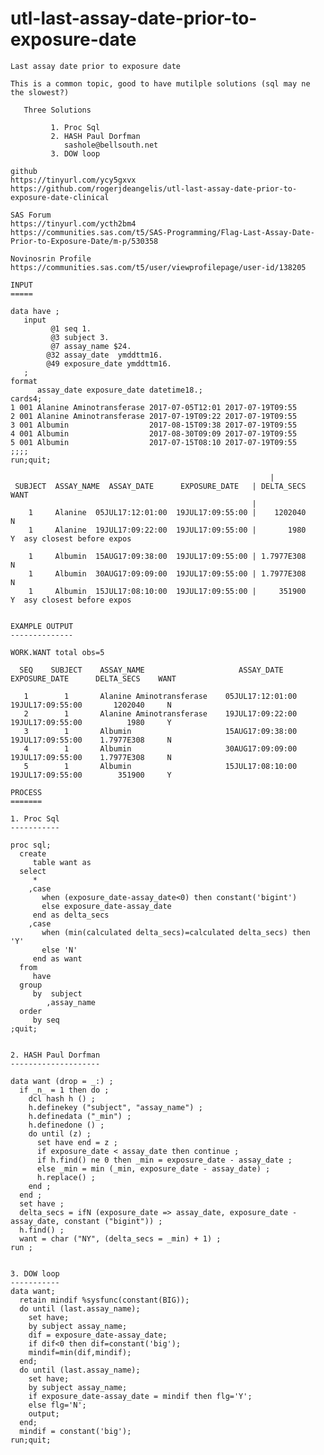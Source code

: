 # utl-last-assay-date-prior-to-exposure-date
    Last assay date prior to exposure date                                                                                             
                                                                                                                                       
    This is a common topic, good to have mutilple solutions (sql may ne the slowest?)                                                  
                                                                                                                                       
       Three Solutions                                                                                                                 
                                                                                                                                       
             1. Proc Sql                                                                                                               
             2. HASH Paul Dorfman                                                                                                      
                sashole@bellsouth.net                                                                                                  
             3. DOW loop                                                                                                               
                                                                                                                                       
    github                                                                                                                             
    https://tinyurl.com/ycy5gxvx                                                                                                       
    https://github.com/rogerjdeangelis/utl-last-assay-date-prior-to-exposure-date-clinical                                             
                                                                                                                                       
    SAS Forum                                                                                                                          
    https://tinyurl.com/ycth2bm4                                                                                                       
    https://communities.sas.com/t5/SAS-Programming/Flag-Last-Assay-Date-Prior-to-Exposure-Date/m-p/530358                              
                                                                                                                                       
    Novinosrin Profile                                                                                                                 
    https://communities.sas.com/t5/user/viewprofilepage/user-id/138205                                                                 
                                                                                                                                       
    INPUT                                                                                                                              
    =====                                                                                                                              
                                                                                                                                       
    data have ;                                                                                                                        
       input                                                                                                                           
             @1 seq 1.                                                                                                                 
             @3 subject 3.                                                                                                             
             @7 assay_name $24.                                                                                                        
            @32 assay_date  ymddttm16.                                                                                                 
            @49 exposure_date ymddttm16.                                                                                               
       ;                                                                                                                               
    format                                                                                                                             
          assay_date exposure_date datetime18.;                                                                                        
    cards4;                                                                                                                            
    1 001 Alanine Aminotransferase 2017-07-05T12:01 2017-07-19T09:55                                                                   
    2 001 Alanine Aminotransferase 2017-07-19T09:22 2017-07-19T09:55                                                                   
    3 001 Albumin                  2017-08-15T09:38 2017-07-19T09:55                                                                   
    4 001 Albumin                  2017-08-30T09:09 2017-07-19T09:55                                                                   
    5 001 Albumin                  2017-07-15T08:10 2017-07-19T09:55                                                                   
    ;;;;                                                                                                                               
    run;quit;                                                                                                                          
                                                                                                                                       
                                                              |                                                                        
     SUBJECT  ASSAY_NAME  ASSAY_DATE      EXPOSURE_DATE   | DELTA_SECS    WANT                                                         
                                                          |                                                                            
        1     Alanine  05JUL17:12:01:00  19JUL17:09:55:00 |    1202040     N                                                           
        1     Alanine  19JUL17:09:22:00  19JUL17:09:55:00 |       1980     Y  asy closest before expos                                 
                                                                                                                                       
        1     Albumin  15AUG17:09:38:00  19JUL17:09:55:00 | 1.7977E308     N                                                           
        1     Albumin  30AUG17:09:09:00  19JUL17:09:55:00 | 1.7977E308     N                                                           
        1     Albumin  15JUL17:08:10:00  19JUL17:09:55:00 |     351900     Y  asy closest before expos                                 
                                                                                                                                       
                                                                                                                                       
    EXAMPLE OUTPUT                                                                                                                     
    --------------                                                                                                                     
                                                                                                                                       
    WORK.WANT total obs=5                                                                                                              
                                                                                                                                       
      SEQ    SUBJECT    ASSAY_NAME                     ASSAY_DATE        EXPOSURE_DATE      DELTA_SECS    WANT                         
                                                                                                                                       
       1        1       Alanine Aminotransferase    05JUL17:12:01:00    19JUL17:09:55:00       1202040     N                           
       2        1       Alanine Aminotransferase    19JUL17:09:22:00    19JUL17:09:55:00          1980     Y                           
       3        1       Albumin                     15AUG17:09:38:00    19JUL17:09:55:00    1.7977E308     N                           
       4        1       Albumin                     30AUG17:09:09:00    19JUL17:09:55:00    1.7977E308     N                           
       5        1       Albumin                     15JUL17:08:10:00    19JUL17:09:55:00        351900     Y                           
                                                                                                                                       
    PROCESS                                                                                                                            
    =======                                                                                                                            
                                                                                                                                       
    1. Proc Sql                                                                                                                        
    -----------                                                                                                                        
                                                                                                                                       
    proc sql;                                                                                                                          
      create                                                                                                                           
         table want as                                                                                                                 
      select                                                                                                                           
         *                                                                                                                             
        ,case                                                                                                                          
           when (exposure_date-assay_date<0) then constant('bigint')                                                                   
           else exposure_date-assay_date                                                                                               
         end as delta_secs                                                                                                             
        ,case                                                                                                                          
           when (min(calculated delta_secs)=calculated delta_secs) then 'Y'                                                            
           else 'N'                                                                                                                    
         end as want                                                                                                                   
      from                                                                                                                             
         have                                                                                                                          
      group                                                                                                                            
         by  subject                                                                                                                   
            ,assay_name                                                                                                                
      order                                                                                                                            
         by seq                                                                                                                        
    ;quit;                                                                                                                             
                                                                                                                                       
                                                                                                                                       
    2. HASH Paul Dorfman                                                                                                               
    --------------------                                                                                                               
                                                                                                                                       
    data want (drop = _:) ;                                                                                                            
      if _n_ = 1 then do ;                                                                                                             
        dcl hash h () ;                                                                                                                
        h.definekey ("subject", "assay_name") ;                                                                                        
        h.definedata ("_min") ;                                                                                                        
        h.definedone () ;                                                                                                              
        do until (z) ;                                                                                                                 
          set have end = z ;                                                                                                           
          if exposure_date < assay_date then continue ;                                                                                
          if h.find() ne 0 then _min = exposure_date - assay_date ;                                                                    
          else _min = min (_min, exposure_date - assay_date) ;                                                                         
          h.replace() ;                                                                                                                
        end ;                                                                                                                          
      end ;                                                                                                                            
      set have ;                                                                                                                       
      delta_secs = ifN (exposure_date => assay_date, exposure_date - assay_date, constant ("bigint")) ;                                
      h.find() ;                                                                                                                       
      want = char ("NY", (delta_secs = _min) + 1) ;                                                                                    
    run ;                                                                                                                              
                                                                                                                                       
                                                                                                                                       
    3. DOW loop                                                                                                                        
    -----------                                                                                                                        
    data want;                                                                                                                         
      retain mindif %sysfunc(constant(BIG));                                                                                           
      do until (last.assay_name);                                                                                                      
        set have;                                                                                                                      
        by subject assay_name;                                                                                                         
        dif = exposure_date-assay_date;                                                                                                
        if dif<0 then dif=constant('big');                                                                                             
        mindif=min(dif,mindif);                                                                                                        
      end;                                                                                                                             
      do until (last.assay_name);                                                                                                      
        set have;                                                                                                                      
        by subject assay_name;                                                                                                         
        if exposure_date-assay_date = mindif then flg='Y';                                                                             
        else flg='N';                                                                                                                  
        output;                                                                                                                        
      end;                                                                                                                             
      mindif = constant('big');                                                                                                        
    run;quit;                                                                                                                          
                                                                                                                                       
